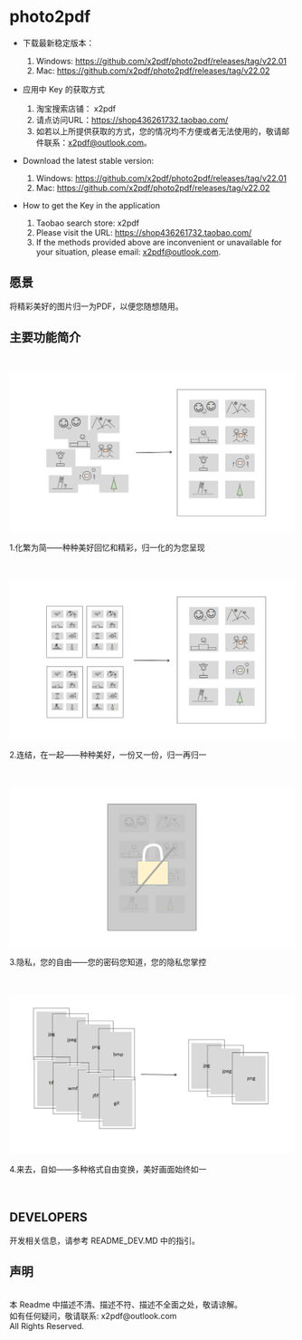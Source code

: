 # photo2pdf

* 下载最新稳定版本：
    1. Windows: https://github.com/x2pdf/photo2pdf/releases/tag/v22.01
    2. Mac: https://github.com/x2pdf/photo2pdf/releases/tag/v22.02
* 应用中 Key 的获取方式
    1. 淘宝搜索店铺： x2pdf
    2. 请点访问URL：https://shop436261732.taobao.com/
    3. 如若以上所提供获取的方式，您的情况均不方便或者无法使用的，敬请邮件联系：x2pdf@outlook.com。


* Download the latest stable version:
    1. Windows: https://github.com/x2pdf/photo2pdf/releases/tag/v22.01
    2. Mac: https://github.com/x2pdf/photo2pdf/releases/tag/v22.02
* How to get the Key in the application
    1. Taobao search store: x2pdf
    2. Please visit the URL: https://shop436261732.taobao.com/
    3. If the methods provided above are inconvenient or unavailable for your situation, please email:
       x2pdf@outlook.com.

## 愿景

将精彩美好的图片归一为PDF，以便您随想随用。

## 主要功能简介

<br/>

![avatar](asset/gene.png)

1.化繁为简——种种美好回忆和精彩，归一化的为您呈现
<br/><br/><br/>

![avatar](asset/merge.png)

2.连结，在一起——种种美好，一份又一份，归一再归一
<br/><br/><br/>

![avatar](asset/encrypt.png)

3.隐私，您的自由——您的密码您知道，您的隐私您掌控
<br/><br/><br/>

![avatar](asset/transform.png)

4.来去，自如——多种格式自由变换，美好画面始终如一
<br/><br/><br/>


## DEVELOPERS
开发相关信息，请参考 README_DEV.MD 中的指引。

## 声明

<br/>
本 Readme 中描述不清、描述不符、描述不全面之处，敬请谅解。<br/>
如有任何疑问，敬请联系: x2pdf@outlook.com<br/>
All Rights Reserved.
